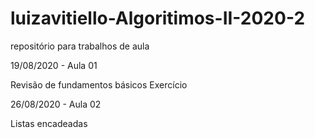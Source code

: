 # luizavitiello-Algoritimos-II-2020-2
repositório para trabalhos de aula 

19/08/2020 - Aula 01

Revisão de fundamentos básicos
Exercício

26/08/2020 - Aula 02

Listas encadeadas
